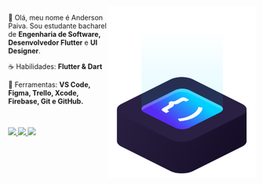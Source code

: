 <img src="ilus-code.svg" min-width="300px" max-width="300px" width="300px" align="right" alt="logo andypaiva">

<p align="left"> 
 🖖 Olá, meu nome é Anderson Paiva. Sou estudante bacharel de <strong>Engenharia de Software, Desenvolvedor Flutter</strong> e <strong>UI Designer</strong>.
</p>

<p align="left">
 ☕ Habilidades: <strong>Flutter & Dart</strong>
</p>

<p align="left">
  💼 Ferramentas: <strong>VS Code, Figma, Trello, Xcode, Firebase, Git e GitHub.</strong>
</p>


<br>

<p align="left">
  <a href="#" alt="Instagram">
    <img src="https://img.shields.io/badge/-Instagram-5fcaf8?style=for-the-badge&logo=Instagram&logoColor=FFFFFF&link=https://www.instagram.com/iuricode"/>
  </a>
  
  <a href="#" alt="Linkedin">
    <img src="https://img.shields.io/badge/-Linkedin-5fcaf8?style=for-the-badge&logo=Linkedin&logoColor=FFFFFF&link=https://www.linkedin.com/in/iuricode"/>
  </a>
  
  <a href="#" alt="Portfólio">
    <img src="https://img.shields.io/badge/-Portfolio-5fcaf8?style=for-the-badge&logo=Flutter&logoColor=FFFFFF&link=https://discord.gg/QevDJqCzaY"/>
  </a>
</p>
